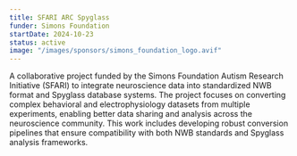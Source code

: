```yaml
---
title: SFARI ARC Spyglass
funder: Simons Foundation
startDate: 2024-10-23
status: active
image: "/images/sponsors/simons_foundation_logo.avif"
---
```


A collaborative project funded by the Simons Foundation Autism Research Initiative (SFARI) to integrate neuroscience data into standardized NWB format and Spyglass database systems. The project focuses on converting complex behavioral and electrophysiology datasets from multiple experiments, enabling better data sharing and analysis across the neuroscience community. This work includes developing robust conversion pipelines that ensure compatibility with both NWB standards and Spyglass analysis frameworks.
